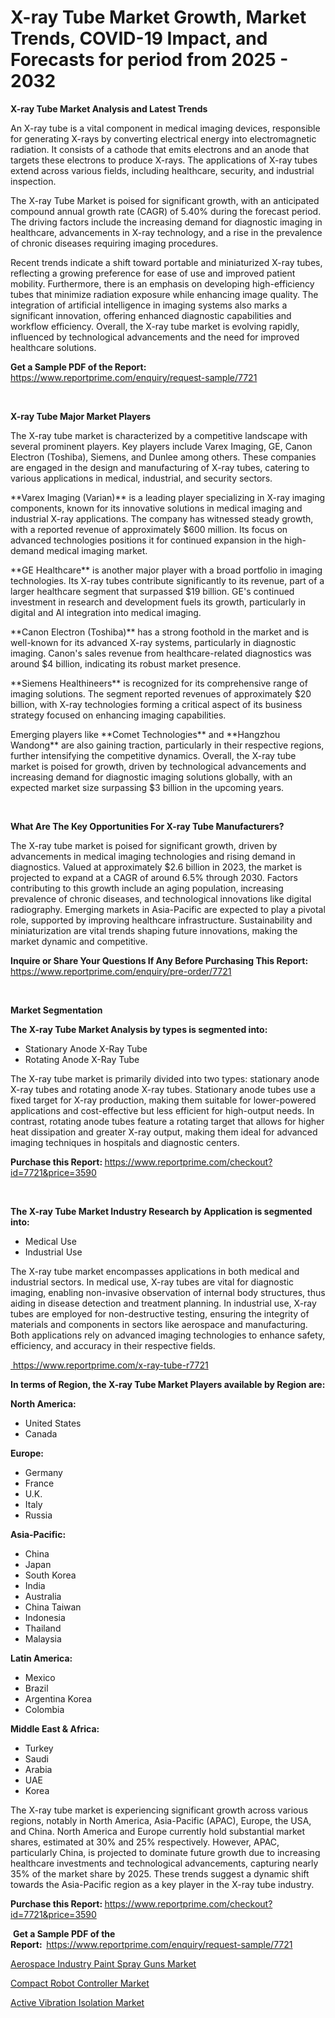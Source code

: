 <p><h1>X-ray Tube Market Growth, Market Trends, COVID-19 Impact, and Forecasts for period from 2025 - 2032</h1></p><p><strong>X-ray Tube Market Analysis and Latest Trends</strong></p>
<p><p>An X-ray tube is a vital component in medical imaging devices, responsible for generating X-rays by converting electrical energy into electromagnetic radiation. It consists of a cathode that emits electrons and an anode that targets these electrons to produce X-rays. The applications of X-ray tubes extend across various fields, including healthcare, security, and industrial inspection.</p><p>The X-ray Tube Market is poised for significant growth, with an anticipated compound annual growth rate (CAGR) of 5.40% during the forecast period. The driving factors include the increasing demand for diagnostic imaging in healthcare, advancements in X-ray technology, and a rise in the prevalence of chronic diseases requiring imaging procedures. </p><p>Recent trends indicate a shift toward portable and miniaturized X-ray tubes, reflecting a growing preference for ease of use and improved patient mobility. Furthermore, there is an emphasis on developing high-efficiency tubes that minimize radiation exposure while enhancing image quality. The integration of artificial intelligence in imaging systems also marks a significant innovation, offering enhanced diagnostic capabilities and workflow efficiency. Overall, the X-ray tube market is evolving rapidly, influenced by technological advancements and the need for improved healthcare solutions.</p></p>
<p><strong>Get a Sample PDF of the Report:&nbsp;</strong> <a href="https://www.reportprime.com/enquiry/request-sample/7721?utm_campaign=116&utm_medium=2&utm_source=Github&utm_content=ia&utm_term=19032025&utm_id=x-ray-tube">https://www.reportprime.com/enquiry/request-sample/7721</a></p>
<p>&nbsp;</p>
<p><strong>X-ray Tube Major Market Players</strong></p>
<p><p>The X-ray tube market is characterized by a competitive landscape with several prominent players. Key players include Varex Imaging, GE, Canon Electron (Toshiba), Siemens, and Dunlee among others. These companies are engaged in the design and manufacturing of X-ray tubes, catering to various applications in medical, industrial, and security sectors.</p><p>**Varex Imaging (Varian)** is a leading player specializing in X-ray imaging components, known for its innovative solutions in medical imaging and industrial X-ray applications. The company has witnessed steady growth, with a reported revenue of approximately $600 million. Its focus on advanced technologies positions it for continued expansion in the high-demand medical imaging market.</p><p>**GE Healthcare** is another major player with a broad portfolio in imaging technologies. Its X-ray tubes contribute significantly to its revenue, part of a larger healthcare segment that surpassed $19 billion. GE's continued investment in research and development fuels its growth, particularly in digital and AI integration into medical imaging.</p><p>**Canon Electron (Toshiba)** has a strong foothold in the market and is well-known for its advanced X-ray systems, particularly in diagnostic imaging. Canon's sales revenue from healthcare-related diagnostics was around $4 billion, indicating its robust market presence.</p><p>**Siemens Healthineers** is recognized for its comprehensive range of imaging solutions. The segment reported revenues of approximately $20 billion, with X-ray technologies forming a critical aspect of its business strategy focused on enhancing imaging capabilities.</p><p>Emerging players like **Comet Technologies** and **Hangzhou Wandong** are also gaining traction, particularly in their respective regions, further intensifying the competitive dynamics. Overall, the X-ray tube market is poised for growth, driven by technological advancements and increasing demand for diagnostic imaging solutions globally, with an expected market size surpassing $3 billion in the upcoming years.</p></p>
<p>&nbsp;</p>
<p><strong>What Are The Key Opportunities For X-ray Tube Manufacturers?</strong></p>
<p><p>The X-ray tube market is poised for significant growth, driven by advancements in medical imaging technologies and rising demand in diagnostics. Valued at approximately $2.6 billion in 2023, the market is projected to expand at a CAGR of around 6.5% through 2030. Factors contributing to this growth include an aging population, increasing prevalence of chronic diseases, and technological innovations like digital radiography. Emerging markets in Asia-Pacific are expected to play a pivotal role, supported by improving healthcare infrastructure. Sustainability and miniaturization are vital trends shaping future innovations, making the market dynamic and competitive.</p></p>
<p><strong>Inquire or Share Your Questions If Any Before Purchasing This Report:</strong> <a href="https://www.reportprime.com/enquiry/pre-order/7721?utm_campaign=116&utm_medium=2&utm_source=Github&utm_content=ia&utm_term=19032025&utm_id=x-ray-tube">https://www.reportprime.com/enquiry/pre-order/7721</a></p>
<p>&nbsp;</p>
<p><strong>Market Segmentation</strong></p>
<p><strong>The X-ray Tube Market Analysis by types is segmented into:</strong></p>
<p><ul><li>Stationary Anode X-Ray Tube</li><li>Rotating Anode X-Ray Tube</li></ul></p>
<p><p>The X-ray tube market is primarily divided into two types: stationary anode X-ray tubes and rotating anode X-ray tubes. Stationary anode tubes use a fixed target for X-ray production, making them suitable for lower-powered applications and cost-effective but less efficient for high-output needs. In contrast, rotating anode tubes feature a rotating target that allows for higher heat dissipation and greater X-ray output, making them ideal for advanced imaging techniques in hospitals and diagnostic centers.</p></p>
<p><strong>Purchase this Report:&nbsp;</strong><a href="https://www.reportprime.com/checkout?id=7721&price=3590&utm_campaign=116&utm_medium=2&utm_source=Github&utm_content=ia&utm_term=19032025&utm_id=x-ray-tube">https://www.reportprime.com/checkout?id=7721&price=3590</a></p>
<p>&nbsp;</p>
<p><strong>The X-ray Tube Market Industry Research by Application is segmented into:</strong></p>
<p><ul><li>Medical Use</li><li>Industrial Use</li></ul></p>
<p><p>The X-ray tube market encompasses applications in both medical and industrial sectors. In medical use, X-ray tubes are vital for diagnostic imaging, enabling non-invasive observation of internal body structures, thus aiding in disease detection and treatment planning. In industrial use, X-ray tubes are employed for non-destructive testing, ensuring the integrity of materials and components in sectors like aerospace and manufacturing. Both applications rely on advanced imaging technologies to enhance safety, efficiency, and accuracy in their respective fields.</p></p>
<p><a href="https://www.reportprime.com/x-ray-tube-r7721?utm_campaign=116&utm_medium=2&utm_source=Github&utm_content=ia&utm_term=19032025&utm_id=x-ray-tube">&nbsp;https://www.reportprime.com/x-ray-tube-r7721</a></p>
<p><strong>In terms of Region, the X-ray Tube Market Players available by Region are:</strong></p>
<p>
    <p> <strong> North America: </strong>
        <ul>
            <li>United States</li>
            <li>Canada</li>
        </ul>
        </p> 
    <p> <strong> Europe: </strong>
        <ul>
            <li>Germany</li>
            <li>France</li>
            <li>U.K.</li>
            <li>Italy</li>
            <li>Russia</li>
        </ul>
        </p> 
    <p> <strong> Asia-Pacific: </strong>
        <ul>
            <li>China</li>
            <li>Japan</li>
            <li>South Korea</li>
            <li>India</li>
            <li>Australia</li>
            <li>China Taiwan</li>
            <li>Indonesia</li>
            <li>Thailand</li>
            <li>Malaysia</li>
        </ul>
        </p> 
    <p> <strong> Latin America: </strong>
        <ul>
            <li>Mexico</li>
            <li>Brazil</li>
            <li>Argentina Korea</li>
            <li>Colombia</li>
        </ul>
        </p> 
    <p> <strong> Middle East & Africa: </strong>
        <ul>
            <li>Turkey</li>
            <li>Saudi</li>
            <li>Arabia</li>
            <li>UAE</li>
            <li>Korea</li>
        </ul>
    </p>
    </p>
<p><p>The X-ray tube market is experiencing significant growth across various regions, notably in North America, Asia-Pacific (APAC), Europe, the USA, and China. North America and Europe currently hold substantial market shares, estimated at 30% and 25% respectively. However, APAC, particularly China, is projected to dominate future growth due to increasing healthcare investments and technological advancements, capturing nearly 35% of the market share by 2025. These trends suggest a dynamic shift towards the Asia-Pacific region as a key player in the X-ray tube industry.</p></p>
<p><strong>Purchase this Report: </strong><a href="https://www.reportprime.com/checkout?id=7721&price=3590&utm_campaign=116&utm_medium=2&utm_source=Github&utm_content=ia&utm_term=19032025&utm_id=x-ray-tube">https://www.reportprime.com/checkout?id=7721&price=3590</a></p>
<p>&nbsp;<strong>Get a Sample PDF of the Report:&nbsp;&nbsp;</strong><a href="https://www.reportprime.com/enquiry/request-sample/7721?utm_campaign=116&utm_medium=2&utm_source=Github&utm_content=ia&utm_term=19032025&utm_id=x-ray-tube">https://www.reportprime.com/enquiry/request-sample/7721</a></p>
<p><strong></strong></p>
<p><p><a href="https://github.com/JakirUddin651/Market-Research-Report-List-2/blob/main/aerospace-industry-paint-spray-guns-market.md?utm_campaign=116&utm_medium=2&utm_source=Github&utm_content=ia&utm_term=19032025&utm_id=x-ray-tube">Aerospace Industry Paint Spray Guns Market</a></p><p><a href="https://github.com/ashepherd82/Market-Research-Report-List-7/blob/main/compact-robot-controller-market.md?utm_campaign=116&utm_medium=2&utm_source=Github&utm_content=ia&utm_term=19032025&utm_id=x-ray-tube">Compact Robot Controller Market</a></p><p><a href="https://github.com/daglascimpoi/Market-Research-Report-List-1/blob/main/active-vibration-isolation-market.md?utm_campaign=116&utm_medium=2&utm_source=Github&utm_content=ia&utm_term=19032025&utm_id=x-ray-tube">Active Vibration Isolation Market</a></p></p>